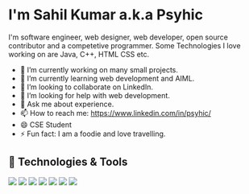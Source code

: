 <h1>I'm Sahil Kumar a.k.a Psyhic</h1>

I'm software engineer, web designer, web developer, open source contributor and a competetive programmer.
Some Technologies I love working on are Java, C++, HTML CSS etc.

- 🔭 I’m currently working on many small projects.
- 🌱 I’m currently learning web development and AIML.
- 👯 I’m looking to collaborate on LinkedIn.
- 🤔 I’m looking for help with web development.
- 💬 Ask me about experience.
- 📫 How to reach me: https://www.linkedin.com/in/psyhic/
- 😄 CSE Student
- ⚡ Fun fact: I am a foodie and love travelling.

## 🔧 Technologies & Tools
![](https://img.shields.io/badge/OS-Linux-informational?style=flat&logo=linux&logoColor=white&color=2bbc8a)
![](https://img.shields.io/badge/OS-Windows-informational?style=flat&logo=windows&logoColor=white&color=2bbc8a)
![](https://img.shields.io/badge/Editor-IntelliJ_IDEA-informational?style=flat&logo=intellij-idea&logoColor=white&color=2bbc8a)
![](https://img.shields.io/badge/Code-Python-informational?style=flat&logo=python&logoColor=white&color=2bbc8a)
![](https://img.shields.io/badge/Code-JavaScript-informational?style=flat&logo=javascript&logoColor=white&color=2bbc8a)
![](https://img.shields.io/badge/Code-Java-informational?style=flat&logo=java&logoColor=white&color=2bbc8a)
![](https://img.shields.io/badge/Shell-Bash-informational?style=flat&logo=gnu-bash&logoColor=white&color=2bbc8a)




